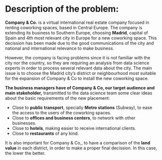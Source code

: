 # Description of the problem:

**Company & Co.** is a virtual international real estate company focused in renting coworking spaces, based in Central Europe. The company is extending its business to Southern Europe, choosing <b>Madrid</b>, capital of Spain and 4th most relevant city in Europe for a new coworking space. This decission has been made due to the good communications of the city and national and international relevance to make business.

However, the company is facing problems since it is not familiar with the city nor the country, so they are requiring an analysis from data science experts in order to process several relevant data about the city. The main issue is to choose the Madrid city’s district or neighbourhood most suitable for the expansion of Company & Co to install the new coworking space.

**The business managers have of Company & Co, our target audience and main stakeholder,** transmitted to the data science team some clear ideas about the basic requirements of the new placement:

- Close to **public transport**, specially **Metro stations** (Subway), to ease the access to the users of the coworking spaces.
- Close to **offices and business centers**, to network with other businesses.
- Close to **hotels**, making easier to receive international clients.
- Close to **restaurants** of any kind.

It is also important for Company & Co,, to have a comparison of the **land value** in each district, in order to make a proper 
final decission. In this case, the lower the better.
